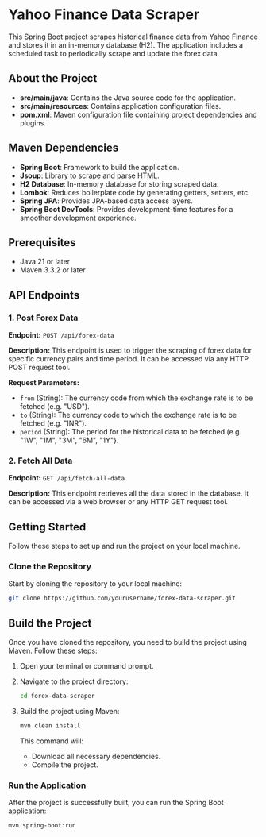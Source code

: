 # Yahoo Finance Data Scraper

This Spring Boot project scrapes historical finance data from Yahoo Finance and stores it in an in-memory database (H2). The application includes a scheduled task to periodically scrape and update the forex data.

## About the Project

- **src/main/java**: Contains the Java source code for the application.
- **src/main/resources**: Contains application configuration files.
- **pom.xml**: Maven configuration file containing project dependencies and plugins.

## Maven Dependencies

- **Spring Boot**: Framework to build the application.
- **Jsoup**: Library to scrape and parse HTML.
- **H2 Database**: In-memory database for storing scraped data.
- **Lombok**: Reduces boilerplate code by generating getters, setters, etc.
- **Spring JPA**: Provides JPA-based data access layers.
- **Spring Boot DevTools**: Provides development-time features for a smoother development experience.

## Prerequisites

- Java 21 or later
- Maven 3.3.2 or later

## API Endpoints

### 1. Post Forex Data

**Endpoint:** `POST /api/forex-data`

**Description:** This endpoint is used to trigger the scraping of forex data for specific currency pairs and time period. It can be accessed via any HTTP POST request tool.

**Request Parameters:**
- `from` (String): The currency code from which the exchange rate is to be fetched (e.g. "USD").
- `to` (String): The currency code to which the exchange rate is to be fetched (e.g. "INR").
- `period` (String): The period for the historical data to be fetched (e.g. "1W", "1M", "3M", "6M", "1Y"}.

### 2. Fetch All Data

**Endpoint:** `GET /api/fetch-all-data`

**Description:** This endpoint retrieves all the data stored in the database. It can be accessed via a web browser or any HTTP GET request tool.

## Getting Started

Follow these steps to set up and run the project on your local machine.

### Clone the Repository

Start by cloning the repository to your local machine:

```bash
git clone https://github.com/yourusername/forex-data-scraper.git
```

## Build the Project

Once you have cloned the repository, you need to build the project using Maven. Follow these steps:

1. Open your terminal or command prompt.
2. Navigate to the project directory:

    ```bash
    cd forex-data-scraper
    ```

3. Build the project using Maven:

    ```bash
    mvn clean install
    ```

    This command will:
    - Download all necessary dependencies.
    - Compile the project.

### Run the Application

After the project is successfully built, you can run the Spring Boot application:

```bash
mvn spring-boot:run
```

